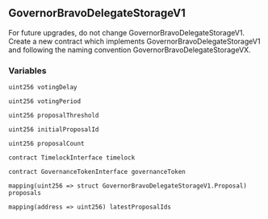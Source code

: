 ## GovernorBravoDelegateStorageV1

For future upgrades, do not change GovernorBravoDelegateStorageV1. Create a new
contract which implements GovernorBravoDelegateStorageV1 and following the naming convention
GovernorBravoDelegateStorageVX.



### Variables
```solidity
uint256 votingDelay
```



```solidity
uint256 votingPeriod
```



```solidity
uint256 proposalThreshold
```



```solidity
uint256 initialProposalId
```



```solidity
uint256 proposalCount
```



```solidity
contract TimelockInterface timelock
```



```solidity
contract GovernanceTokenInterface governanceToken
```



```solidity
mapping(uint256 => struct GovernorBravoDelegateStorageV1.Proposal) proposals
```



```solidity
mapping(address => uint256) latestProposalIds
```




